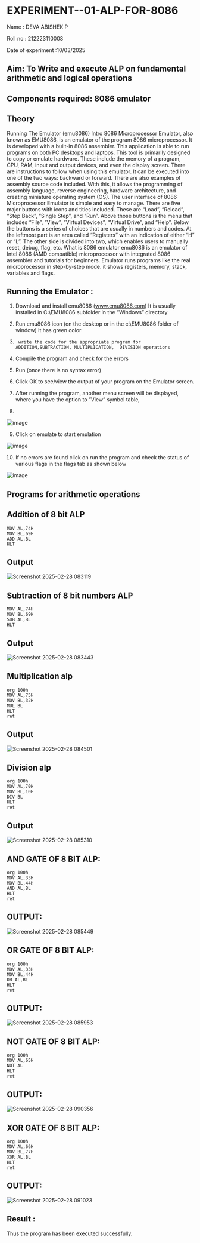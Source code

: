# EXPERIMENT--01-ALP-FOR-8086

Name : DEVA ABISHEK P

Roll no : 212223110008

Date of experiment :10/03/2025





## Aim: To Write and execute ALP on fundamental arithmetic and logical operations
## Components required: 8086  emulator 
## Theory 
Running The Emulator (emu8086) Intro 8086 Microprocessor Emulator, also known as EMU8086, is an emulator of the program 8086 microprocessor. It is developed with a built-in 8086 assembler. This application is able to run programs on both PC desktops and laptops. This tool is primarily designed to copy or emulate hardware. These include the memory of a program, CPU, RAM, input and output devices, and even the display screen. There are instructions to follow when using this emulator. It can be executed into one of the two ways: backward or forward. There are also examples of assembly source code included. With this, it allows the programming of assembly language, reverse engineering, hardware architecture, and creating miniature operating system (OS). The user interface of 8086 Microprocessor Emulator is simple and easy to manage. There are five major buttons with icons and titles included. These are “Load”, “Reload”, “Step Back”, “Single Step”, and “Run”. Above those buttons is the menu that includes “File”, “View”, “Virtual Devices”, “Virtual Drive”, and “Help”. Below the buttons is a series of choices that are usually in numbers and codes. At the leftmost part is an area called “Registers” with an indication of either “H” or “L”. The other side is divided into two, which enables users to manually reset, debug, flag, etc. What is 8086 emulator emu8086 is an emulator of Intel 8086 (AMD compatible) microprocessor with integrated 8086 assembler and tutorials for beginners. Emulator runs programs like the real microprocessor in step-by-step mode. it shows registers, memory, stack, variables and flags.


 ## Running the Emulator :
1.	Download and install emu8086 (www.emu8086.com) It is usually installed in C:\EMU8086 subfolder in the “Windows” directory
2.	  Run  emu8086 icon (on the desktop or in the c:\EMU8086 folder of window) It has green color 
 
 
3.		write the code for the appropriate program for ADDITION,SUBTRACTION, MULTIPLICATION,  DIVISION operations 

4.	 Compile the program and check for the errors 
5.	Run (once there is no syntax error) 

6.	Click OK to see/view the output of your program on the Emulator screen. 


7.	After running the program, another menu screen will be displayed, where you have the option to “View” symbol table,
8.	 


![image](https://user-images.githubusercontent.com/36288975/189273263-d65baae9-4b8f-4723-afb3-c0ffa4052b04.png)











9.	Click on emulate to start emulation 








![image](https://user-images.githubusercontent.com/36288975/189273273-9bb36ec1-e2e8-4892-8d35-37707332bfdc.png)








10.	If no errors are found click on run the program and check the status of various flags in the flags tab as shown below 






![image](https://user-images.githubusercontent.com/36288975/189273277-113a2a33-4a40-4ff8-95a5-ecd3a1f504fe.png)







## Programs for arithmetic  operations

## Addition  of 8 bit ALP 
```
MOV AL,74H
MOV BL,69H
ADD AL,BL
HLT
```


## Output  
 ![Screenshot 2025-02-28 083119](https://github.com/user-attachments/assets/3d4f0f07-fb87-4e32-bb8d-c3d5d2dbace3)
## Subtraction   of 8 bit numbers  ALP 
 ```
MOV AL,74H
MOV BL,69H
SUB AL,BL
HLT
```
## Output  
![Screenshot 2025-02-28 083443](https://github.com/user-attachments/assets/59fb8c36-1920-4378-9611-083d2f1f4f08)
## Multiplication alp 
```
org 100h
MOV AL,75H
MOV BL,32H
MUL BL
HLT
ret
```
 ## Output  
![Screenshot 2025-02-28 084501](https://github.com/user-attachments/assets/47c0e819-6ca6-4ca0-96fa-a67fbc489dc0)

## Division alp 
```
org 100h
MOV AL,70H
MOV BL,10H
DIV BL
HLT
ret
```
## Output  
![Screenshot 2025-02-28 085310](https://github.com/user-attachments/assets/9d192f60-580f-4e2e-b364-a9a5ea16c975)

## AND GATE OF 8 BIT ALP:
```
org 100h
MOV AL,33H
MOV BL,44H
AND AL,BL
HLT
ret
```
## OUTPUT:
![Screenshot 2025-02-28 085449](https://github.com/user-attachments/assets/2102ce1d-68f8-4a62-bf5b-0d8854dc211a)


## OR GATE OF 8 BIT ALP:
```
org 100h
MOV AL,33H
MOV BL,44H
OR AL,BL
HLT
ret
```
## OUTPUT:
![Screenshot 2025-02-28 085953](https://github.com/user-attachments/assets/a83f45b0-01dc-4de5-b4d0-01f8b4b59371)


## NOT GATE OF 8 BIT ALP:
```
org 100h
MOV AL,65H
NOT AL
HLT
ret
```
## OUTPUT:
![Screenshot 2025-02-28 090356](https://github.com/user-attachments/assets/042fe44d-6ba6-4cd3-ad1b-fc038502d2ec)


## XOR GATE OF 8 BIT ALP:
```
org 100h
MOV AL,66H
MOV BL,77H
XOR AL,BL
HLT
ret
```
## OUTPUT:
![Screenshot 2025-02-28 091023](https://github.com/user-attachments/assets/e4d10e74-fa8b-49bf-ae28-2a96952ce952)

## Result :
Thus the program has been executed successfully.








